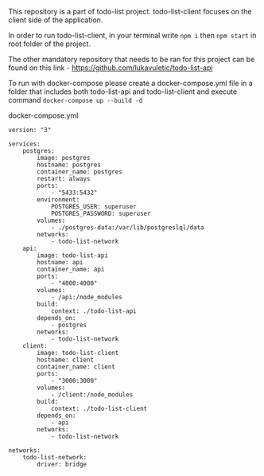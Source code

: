 This repository is a part of todo-list project. todo-list-client focuses on the client side of the application.

In order to run todo-list-client, in your terminal write `npm i` then `npm start` in root folder of the project.

The other mandatory repository that needs to be ran for this project can be found on this link - https://github.com/lukavuletic/todo-list-api

To run with docker-compose please create a docker-compose.yml file in a folder that includes both todo-list-api and todo-list-client and execute command `docker-compose up --build -d`

docker-compose.yml
```yml:
version: "3"

services:
    postgres:
        image: postgres
        hostname: postgres
        container_name: postgres
        restart: always
        ports:
            - "5433:5432"
        environment: 
            POSTGRES_USER: superuser
            POSTGRES_PASSWORD: superuser
        volumes: 
            - ./postgres-data:/var/lib/postgreslql/data
        networks: 
            - todo-list-network
    api:
        image: todo-list-api
        hostname: api
        container_name: api
        ports:
            - "4000:4000"
        volumes:
            - /api:/node_modules
        build:
            context: ./todo-list-api
        depends_on:
            - postgres
        networks: 
            - todo-list-network
    client:
        image: todo-list-client
        hostname: client
        container_name: client
        ports:
            - "3000:3000"
        volumes:
            - /client:/node_modules
        build:
            context: ./todo-list-client
        depends_on:
            - api
        networks: 
            - todo-list-network

networks: 
    todo-list-network:
        driver: bridge
```